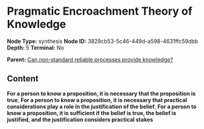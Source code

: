 # Pragmatic Encroachment Theory of Knowledge

**Node Type:** synthesis
**Node ID:** 3829cb53-5c46-449d-a598-4631ffc59dbb
**Depth:** 5
**Terminal:** No

**Parent:** [Can non-standard reliable processes provide knowledge?](can-non-standard-reliable-processes-provide-knowledge-antithesis-d1dd4a0b-c937-4b28-b8fb-8607d162ee43.md)

## Content

**For a person to know a proposition, it is necessary that the proposition is true**, **For a person to know a proposition, it is necessary that practical considerations play a role in the justification of the belief**, **For a person to know a proposition, it is sufficient if the belief is true, the belief is justified, and the justification considers practical stakes**
